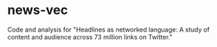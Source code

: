 
# news-vec

Code and analysis for "Headlines as networked language: A study of content and audience across 73 million links on Twitter."
